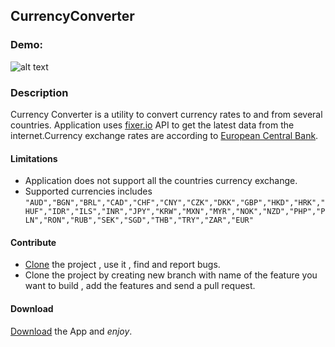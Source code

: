 ## CurrencyConverter
### Demo:
![alt text](https://github.com/naeemkhan12/CurrencyConverter/blob/master/src/application/resources/img/1vi9b2.gif "Demo Gif")

### Description
Currency Converter is a utility to convert currency rates to and from  several countries. Application uses [fixer.io](http://api.fixer.io) API to get the latest data from the internet.Currency exchange rates are according to [European Central Bank](https://www.ecb.europa.eu/home/html/index.en.html).

 #### Limitations
+ Application does not support all the countries currency exchange.
+ Supported currencies includes
``` "AUD","BGN","BRL","CAD","CHF","CNY","CZK","DKK","GBP","HKD","HRK","HUF","IDR","ILS","INR","JPY","KRW","MXN","MYR","NOK","NZD","PHP","PLN","RON","RUB","SEK","SGD","THB","TRY","ZAR","EUR" ```

#### Contribute
+ [Clone](https://github.com/naeemkhan12/CurrencyConverter.git) the project , use it , find and report bugs.
+ Clone the project by creating new branch with name of the feature you want to build , add the features and send a pull request.
#### Download
[Download](https://github.com/naeemkhan12/CurrencyConverter/releases) the App and *enjoy*.

